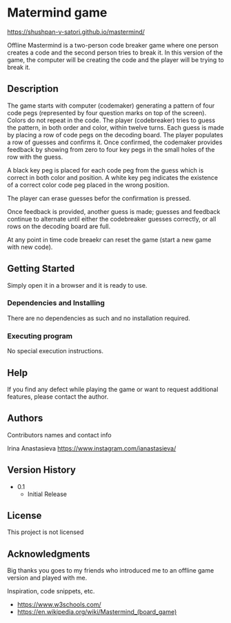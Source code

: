# Matermind game

https://shushpan-v-satori.github.io/mastermind/

Offline Mastermind is a two-person code breaker game where one person creates a code and the second person tries to break it.
In this version of the game, the computer will be creating the code and the player will be trying to break it.

## Description
The game starts with computer (codemaker) generating a pattern of four code pegs (represented by four question marks on top of the screen). Colors do not repeat in the code.
The player (codebreaker) tries to guess the pattern, in both order and color, within twelve turns. Each guess is made by placing a row of code pegs on the decoding board.
The player populates a row of guesses and confirms it.
Once confirmed, the codemaker provides feedback by showing from zero to four key pegs in the small holes of the row with the guess. 

A black key peg is placed for each code peg from the guess which is correct in both color and position. 
A white key peg indicates the existence of a correct color code peg placed in the wrong position.

The player can erase guesses befor the confirmation is pressed.

Once feedback is provided, another guess is made; guesses and feedback continue to alternate until either the codebreaker guesses correctly, or all rows on the decoding board are full.

At any point in time code breaekr can reset the game (start a new game with new code).

## Getting Started
Simply open it in a browser and it is ready to use.

### Dependencies and Installing

There are no dependencies as such and no installation required.


### Executing program

No special execution instructions.

## Help

If you find any defect while playing the game or want to request additional features, please contact the author.

## Authors

Contributors names and contact info

Irina Anastasieva
https://www.instagram.com/ianastasieva/

## Version History

* 0.1
    * Initial Release

## License

This project is not licensed

## Acknowledgments
Big thanks you goes to my friends who introduced me to an offline game version and played with me.

Inspiration, code snippets, etc.
* https://www.w3schools.com/
* https://en.wikipedia.org/wiki/Mastermind_(board_game)


